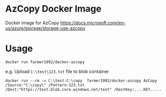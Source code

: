 # AzCopy Docker Image
Docker image for AzCopy <https://docs.microsoft.com/en-us/azure/storage/storage-use-azcopy>

# Usage 

```
docker run farmer1992/docker-azcopy
```

e.g. Upload `C:\test\123.txt` file to blob container

```
docker run --rm -v C:\test:C:\copy  farmer1992/docker-azcopy AzCopy /Source:"C:\copy\" /Pattern:123.txt /Dest:"https://test.blob.core.windows.net/test" /DestKey:....KEY.....
```
